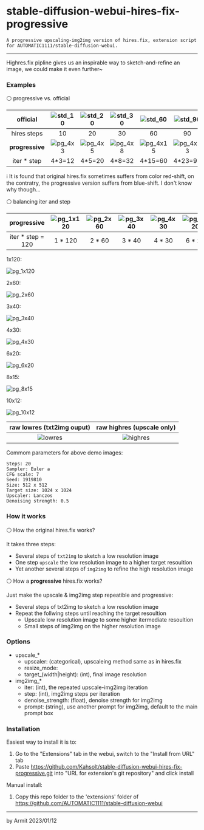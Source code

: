 # stable-diffusion-webui-hires-fix-progressive

    A progressive upscaling-img2img version of hires.fix, extension script for AUTOMATIC1111/stable-diffusion-webui.

----

Highres.fix pipline gives us an inspirable way to sketch-and-refine an image, we could make it even further~


### Examples

⚪ progressive vs. official

| official | ![std_10](img/std_10.png) | ![std_20](img/std_20.png) | ![std_30](img/std_30.png) | ![std_60](img/std_60.png) | ![std_90](img/std_90.png) | ![std_120](img/std_120.png) |
| :-: | :-: | :-: | :-: | :-: | :-: | :-: |
| hires steps | 10 | 20 | 30 | 60 | 90 | 120 |
| **progressive** | ![pg_4x3](img/pg_4x3.png) | ![pg_4x5](img/pg_4x5.png) | ![pg_4x8](img/pg_4x8.png) | ![pg_4x15](img/pg_4x15.png) | ![pg_4x23](img/pg_4x23.png) | ![pg_4x30](img/pg_4x30.png) |
| iter \* step | 4\*3=12 | 4\*5=20 | 4\*8=32 | 4\*15=60 | 4\*23=92 | 4\*30=120 |

ℹ It is found that original hires.fix sometimes suffers from color red-shift, on the contratry, the progressive version suffers from blue-shift. I don't know why though...

⚪ balancing iter and step

| progressive | ![pg_1x120](img/pg_1x120.png) | ![pg_2x60](img/pg_2x60.png) | ![pg_3x40](img/pg_3x40.png) | ![pg_4x30](img/pg_4x30.png) | ![pg_6x20](img/pg_6x20.png) | ![pg_8x15](img/pg_8x15.png) | ![pg_10x12](img/pg_10x12.png) |
| :-: | :-: | :-: | :-: | :-: | :-: | :-: | :-: |
| iter \* step = 120 | 1 \* 120 | 2 \* 60 | 3 \* 40 | 4 \* 30 | 6 \* 20 | 8 \* 15 | 10 \* 12 |

1x120:

![pg_1x120](img/pg_1x120.png)

2x60:

![pg_2x60](img/pg_2x60.png)

3x40:

![pg_3x40](img/pg_3x40.png)

4x30:

![pg_4x30](img/pg_4x30.png)

6x20:

![pg_6x20](img/pg_6x20.png)

8x15:

![pg_8x15](img/pg_8x15.png)

10x12:

![pg_10x12](img/pg_10x12.png)

| raw lowres (txt2img ouput) | raw highres (upscale only) |
| :-: | :-: |
| ![lowres](img/lowres.png) | ![highres](img/highres.png) |

Commom parameters for above demo images:

```text
Steps: 20
Sampler: Euler a
CFG scale: 7
Seed: 1919810                 
Size: 512 x 512
Target size: 1024 x 1024
Upscaler: Lanczos
Denoising strength: 0.5
```


### How it works

⚪ How the original hires.fix works?

It takes three steps:

- Several steps of `txt2img` to sketch a low resolution image
- One step `upscale` the low resolution image to a higher target resoultion
- Yet another several steps of `img2img` to refine the high resolution image

⚪ How a **progressive** hires.fix works?

Just make the upscale & img2img step repeatible and progressive:

- Several steps of txt2img to sketch a low resolution image
- Repeat the follwing steps until reaching the target resoultion
  - Upscale low resolution image to some higher itermediate resoultion
  - Small steps of img2img on the higher resolution image


### Options

- upscale_*
  - upscaler: (categorical), upscaleing method same as in hires.fix
  - resize_mode:
  - target_(width|height): (int), final image resolution
- img2img_*
  - iter: (int), the repeated upscale-img2img iteration
  - step: (int), img2img steps per iteration
  - denoise_strength: (float), denoise strength for img2img
  - prompt: (string), use another prompt for img2img, default to the main prompt box


### Installation

Easiest way to install it is to:
1. Go to the "Extensions" tab in the webui, switch to the "Install from URL" tab
2. Paste https://github.com/Kahsolt/stable-diffusion-webui-hires-fix-progressive.git into "URL for extension's git repository" and click install

Manual install:
1. Copy this repo folder to the 'extensions' folder of https://github.com/AUTOMATIC1111/stable-diffusion-webui

----

by Armit
2023/01/12 
